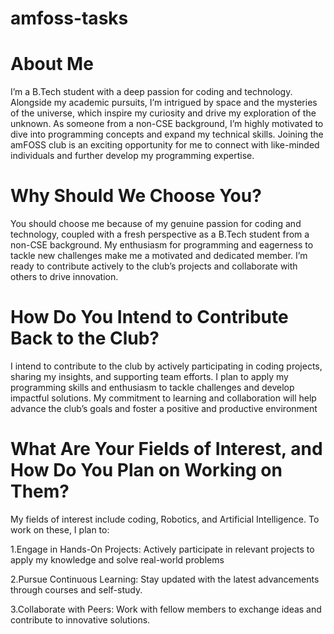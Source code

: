 # amfoss-tasks
# About Me


I’m a B.Tech student with a deep passion for coding and technology. Alongside my academic pursuits, I’m intrigued by space and the mysteries of the universe, which inspire my curiosity and drive my exploration of the unknown. As someone from a non-CSE background, I’m highly motivated to dive into programming concepts and expand my technical skills. Joining the amFOSS club is an exciting opportunity for me to connect with like-minded individuals and further develop my programming expertise.


# Why Should We Choose You?


You should choose me because of my genuine passion for coding and technology, coupled with a fresh perspective as a B.Tech student from a non-CSE background. My enthusiasm for programming and eagerness to tackle new challenges make me a motivated and dedicated member. I’m ready to contribute actively to the club’s projects and collaborate with others to drive innovation.


# How Do You Intend to Contribute Back to the Club?
I intend to contribute to the club by actively participating in coding projects, sharing my insights, and supporting team efforts. I plan to apply my programming skills and enthusiasm to tackle challenges and develop impactful solutions. My commitment to learning and collaboration will help advance the club’s goals and foster a positive and productive environment


# What Are Your Fields of Interest, and How Do You Plan on Working on Them?


My fields of interest include coding, Robotics, and Artificial Intelligence. To work on these, I plan to:

1.Engage in Hands-On Projects: Actively participate in relevant projects to apply my knowledge and solve real-world problems

2.Pursue Continuous Learning: Stay updated with the latest advancements through courses and self-study.

3.Collaborate with Peers: Work with fellow members to exchange ideas and contribute to innovative solutions.

